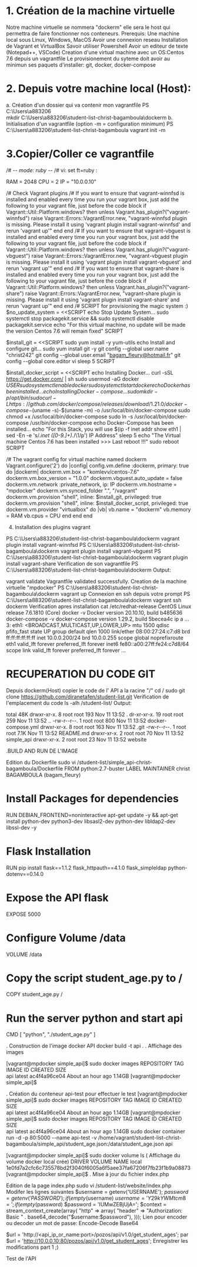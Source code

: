 # 1. Création de la machine virtuelle 
Notre machine virtuelle se nommera "dockerm" elle sera le host qui permettra de faire fonctionner nos conteneurs.
Prerequis:
Une machine local sous Linux, Windows, MacOS
Avoir une connexion reseau
Installation de Vagrant et VirtualBox
Savoir utiliser Powershell
Avoir un editeur de texte (Notepad++, VSCode)
Creation d'une virtual machine avec un OS:Centos 7.6 depuis un vagrantfile
Le provisionement du syteme doit avoir au minimun ses paquets d'installer: git, docker, docker-compose

# 2. Depuis votre machine local (Host):
a.	Création d'un dossier qui va contenir mon vagrantfile
PS C:\Users\a883206\
mkdir C:\Users\a883206\student-list-christ-bagamboula\dockerm
b.	Initialisation d'un vagrantfile (option -m = configuration minimum)
PS C:\Users\a883206\student-list-christ-bagamboula
vagrant init -m

# 3.Copier/Coller ce vagrantfile

/# -*- mode: ruby -*-
/# vi: set ft=ruby :

RAM = 2048
CPU = 2
IP = "10.0.0.10"

/# Check Vagrant plugins
/# If you want to ensure that vagrant-winnfsd is installed and enabled every time you run your vagrant box, just add the following to your vagrant file, just before the code block
if Vagrant::Util::Platform.windows? then
  unless Vagrant.has_plugin?("vagrant-winnfsd")
    raise  Vagrant::Errors::VagrantError.new, "vagrant-winnfsd plugin is missing. Please install it using 'vagrant plugin install vagrant-winnfsd' and rerun 'vagrant up'"
  end
end
/# If you want to ensure that vagrant-vbguest is installed and enabled every time you run your vagrant box, just add the following to your vagrant file, just before the code block
if Vagrant::Util::Platform.windows? then
  unless Vagrant.has_plugin?("vagrant-vbguest")
    raise  Vagrant::Errors::VagrantError.new, "vagrant-vbguest plugin is missing. Please install it using 'vagrant plugin install vagrant-vbguest' and rerun 'vagrant up'"
  end
end
/# If you want to ensure that vagrant-share is installed and enabled every time you run your vagrant box, just add the following to your vagrant file, just before the code block
if Vagrant::Util::Platform.windows? then
  unless Vagrant.has_plugin?("vagrant-share")
    raise  Vagrant::Errors::VagrantError.new, "vagrant-share plugin is missing. Please install it using 'vagrant plugin install vagrant-share' and rerun 'vagrant up'"
  end
end
/# SCRIPT for provisioning the magic system :)
$no_update_system = <<SCRIPT
echo Stop Update System...
sudo systemctl stop packagekit.service && sudo systemctl disable packagekit.service
echo "For this virtual machine, no update will be made the version Centos 7.6 will remain fixed"
SCRIPT

$install_git = <<SCRIPT
sudo yum install -y yum-utils
echo Install and configure git...
sudo yum install git -y
git config --global user.name "christ242"
git config --global user.email "bagam_fleury@hotmail.fr"
git config --global core.editor vi
sleep 5
SCRIPT

$install_docker_script = <<SCRIPT
echo Installing Docker...
curl -sSL https://get.docker.com/ | sh
sudo usermod -aG docker $USER
sudo systemctl enable docker
sudo systemctl start docker
echo Docker has been installed...
echo Installing Docker-compose...
sudo mkdir -p /opt/bin/
sudo curl -L https://github.com/docker/compose/releases/download/1.21.0/docker-compose-$(uname -s)-$(uname -m) -o /usr/local/bin/docker-compose
sudo chmod +x /usr/local/bin/docker-compose
sudo ln -s /usr/local/bin/docker-compose /usr/bin/docker-compose
echo Docker-Compose has been installed...
echo "For this Stack, you will use $(ip -f inet addr show eth1 | sed -En -e 's/.*inet ([0-9.]+).*/\1/p') IP Address"
sleep 5
echo "The Virtual machine Centos 7.6 has been installed >>> Last reboot !!!"
sudo reboot
SCRIPT

/# The vagrant config for virtual machine named dockerm
Vagrant.configure('2') do |config|
  config.vm.define :dockerm, primary: true  do |dockerm|
    dockerm.vm.box = "komlevv/centos-7.6"
    dockerm.vm.box_version = "1.0.0"
    dockerm.vbguest.auto_update = false
    dockerm.vm.network :private_network, ip: IP
    dockerm.vm.hostname = "mpdocker"
    dockerm.vm.synced_folder ".", "/vagrant"
    dockerm.vm.provision "shell", inline: $install_git, privileged: true
    dockerm.vm.provision "shell", inline: $install_docker_script, privileged: true
    dockerm.vm.provider "virtualbox" do |vb|
      vb.name = "dockerm"
      vb.memory = RAM
  	  vb.cpus = CPU
    end
  end
end

4. Installation des plugins vagrant

PS C:\Users\a883206\student-list-christ-bagamboula\dockerm
vagrant plugin install vagrant-winnfsd
PS C:\Users\a883206\student-list-christ-bagamboula\dockerm
vagrant plugin install vagrant-vbguest
PS C:\Users\a883206\student-list-christ-bagamboula\dockerm
vagrant plugin install vagrant-share
Verification de son vagrantfile
PS C:\Users\a883206\student-list-christ-bagamboula\dockerm
Output:

vagrant validate
Vagrantfile validated successfully.
Creation de la machine virtuelle "mpdocker"
PS C:\Users\a883206\student-list-christ-bagamboula\dockerm
vagrant up
Connexion en ssh depuis votre prompt
PS C:\Users\a883206\student-list-christ-bagamboula\dockerm
vagrant ssh dockerm
Verification apres installation
cat /etc/redhat-release
CentOS Linux release 7.6.1810 (Core)
docker -v
Docker version 20.10.10, build b485636
docker-compose -v
docker-compose version 1.29.2, build 5becea4c
ip a
...
3: eth1: <BROADCAST,MULTICAST,UP,LOWER_UP> mtu 1500 qdisc pfifo_fast state UP group default qlen 1000
    link/ether 08:00:27:24:c7:d8 brd ff:ff:ff:ff:ff:ff
    inet 10.0.0.200/24 brd 10.0.0.255 scope global noprefixroute eth1
       valid_lft forever preferred_lft forever
    inet6 fe80::a00:27ff:fe24:c7d8/64 scope link
       valid_lft forever preferred_lft forever
...

#  RECUPERATION DU CODE GIT


Depuis dockerm(Host) copier le code de l' API a la racine "/"
cd /
sudo git clone https://github.com/diranetafen/student-list.git
Verification de l'emplacement du code
ls -alh /student-list/
Output:

total 48K
drwxr-xr-x.  8 root root  193 Nov 11 13:52 .
dr-xr-xr-x. 19 root root  259 Nov 11 13:52 ..
-rw-r--r--.  1 root root  800 Nov 11 13:52 docker-compose.yml
drwxr-xr-x.  8 root root  163 Nov 11 13:52 .git
-rw-r--r--.  1 root root 7.1K Nov 11 13:52 README.md
drwxr-xr-x.  2 root root   70 Nov 11 13:52 simple_api
drwxr-xr-x.  2 root root   23 Nov 11 13:52 website

.BUILD AND RUN DE L'IMAGE 

Edition du Dockerfile
sudo vi /student-list/simple_api-christ-bagamboula/Dockerfile
FROM python:2.7-buster
LABEL MAINTAINER christ BAGAMBOULA (bagam_fleury)
# Install Packages for dependencies 
RUN DEBIAN_FRONTEND=noninteractive apt-get update -y && apt-get install python-dev python3-dev libsasl2-dev python-dev libldap2-dev libssl-dev -y
# Flask Installation 
RUN pip install flask==1.1.2 flask_httpauth==4.1.0 flask_simpleldap python-dotenv==0.14.0
# Expose the API flask
EXPOSE 5000
# Configure Volume /data
VOLUME /data
# Copy the script student_age.py to /
COPY student_age.py /
# Run the server python and start api
CMD [ "python", "./student_age.py" ]

. Construction de l'image docker API
docker build -t api .
. Affichage des images

[vagrant@mpdocker simple_api]$ sudo docker images
REPOSITORY   TAG       IMAGE ID       CREATED             SIZE  
api          latest    ac4f4a96ce04   About an hour ago   1.14GB
[vagrant@mpdocker simple_api]$ 

. Création du conteneur api-test pour effectuer le test
[vagrant@mpdocker simple_api]$ sudo docker images
REPOSITORY   TAG       IMAGE ID       CREATED             SIZE  
api          latest    ac4f4a96ce04   About an hour ago   1.14GB
 [vagrant@mpdocker simple_api]$ sudo docker images
REPOSITORY   TAG       IMAGE ID       CREATED             SIZE  
api          latest    ac4f4a96ce04   About an hour ago   1.14GB
sudo docker container run -d -p 80:5000 --name api-test -v /home/vagrant/student-list-christ-bagamboula/simple_api/student_age.json:/data/student_age.json  api

[vagrant@mpdocker simple_api]$ sudo docker volume ls  ( Affichage du volume docker local crée)
DRIVER    VOLUME NAME
local     1e0fd7a2cfc6c735578bd2f3040f6005a6f5aee37fa67206f7fb23f1b9a08873
[vagrant@mpdocker simple_api]$ 
. Mise à jour du fichier index.php

Edition de la page index.php
sudo vi /student-list/website/index.php
Modifer les lignes suivantes
  $username = getenv('USERNAME');
  $password = getenv('PASSWORD');
  if ( empty($username) $username = 'Y29kYWMtcm8=';
  if ( empty($password) $password = 'IUMwZEBjUjA=';
  $context = stream_context_create(array(
    "http" => array(
    "header" => "Authorization: Basic " . base64_decode("$username:$password"),
  )));
Lien pour encoder ou decoder un mot de passe: Encode-Decode Base64

$url = 'http://<api_ip_or_name:port>/pozos/api/v1.0/get_student_ages';
par
$url = 'http://10.0.0.10:80/pozos/api/v1.0/get_student_ages';
Enregistrer les modifications part 1 ;)

Test de l'API

